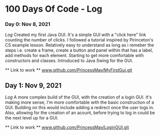 # 100 Days Of Code - Log

### Day 0: Nov 8, 2021
*Log* Created my first Java GUI. It's a simple GUI with a "click here" link counting the number of clicks. I followed a tutorial inspired by Pirinceton's CS example lesson. Relatively easy to understand as long as i remeber the steps i.e. create a frame, create a button and panel within that has a label, add methods for each element. Starting to get more comfortable with constructors and classes. Introduced to Java Swing for the GUI.

** Link to work **
www.github.com/PrincessMav/MyFirstGui.git 

## Day 1: Nov 9, 2021
*Log* A more complex build of the GUI, with the creation of a login GUI. It's making more sense, I'm more comfortable with the basic construction of a GUI. Building on this would include adding a redirect once the user logs in. Also, allowing for the creation of an acount, before trying to log in could be the next level up for a GUI. 

** Link to work ** 
www.github.com/PrincessMav/LoginGUI.git 

